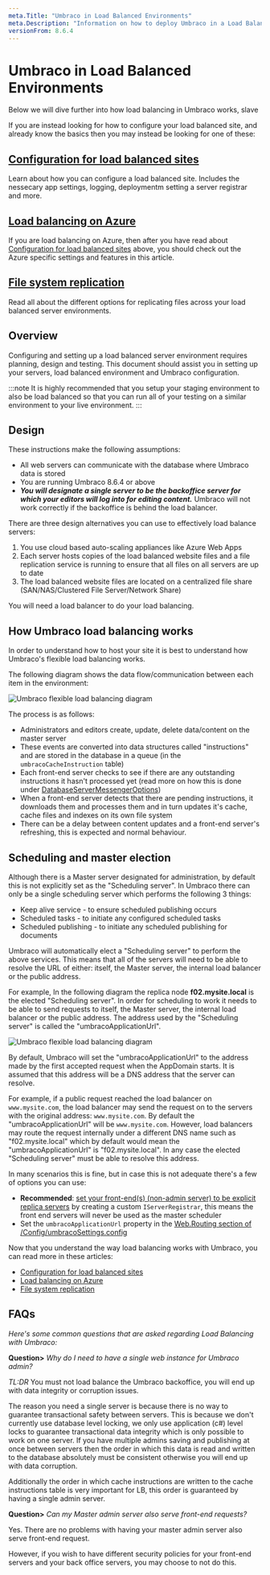 ```yaml
---
meta.Title: "Umbraco in Load Balanced Environments"
meta.Description: "Information on how to deploy Umbraco in a Load Balanced scenario and other details to consider when setting up Umbraco for load balancing"
versionFrom: 8.6.4
---
```


# Umbraco in Load Balanced Environments

Below we will dive further into how load balancing in Umbraco works, slave

If you are instead looking for how to configure your load balanced site, and already know the basics then you may instead be looking for one of these:

## [Configuration for load balanced sites]()

Learn about how you can configure a load balanced site. Includes the nessecary app settings, logging, deploymentm setting a server registrar and more.

## [Load balancing on Azure]()

If you are load balancing on Azure, then after you have read about [Configuration for load balanced sites]() above, you should check out the Azure specific settings and features in this article.

## [File system replication]()

Read all about the different options for replicating files across your load balanced server environments.

## Overview

Configuring and setting up a load balanced server environment requires planning, design and testing. This document should assist you in setting up your servers, load balanced environment and Umbraco configuration.

:::note
It is highly recommended that you setup your staging environment to also be load balanced so that you can run all of your testing on a similar environment to your live environment.
:::

## Design

These instructions make the following assumptions:

* All web servers can communicate with the database where Umbraco data is stored
* You are running Umbraco 8.6.4 or above
* _**You will designate a single server to be the backoffice server for which your editors will log into for editing content.**_ Umbraco will not work correctly if the backoffice is behind the load balancer.

There are three design alternatives you can use to effectively load balance servers:

1. You use cloud based auto-scaling appliances like Azure Web Apps
2. Each server hosts copies of the load balanced website files and a file replication service is running to ensure that all files on all servers are up to date
3. The load balanced website files are located on a centralized file share (SAN/NAS/Clustered File Server/Network Share)

You will need a load balancer to do your load balancing.

## How Umbraco load balancing works

In order to understand how to host your site it is best to understand how Umbraco's flexible load balancing works.

The following diagram shows the data flow/communication between each item in the environment:

 ![Umbraco flexible load balancing diagram](images/flexible-load-balancing.png)

The process is as follows:

* Administrators and editors create, update, delete data/content on the master server
* These events are converted into data structures called "instructions" and are stored in the database in a queue (in the `umbracoCacheInstruction` table)
* Each front-end server checks to see if there are any outstanding instructions it hasn't processed yet (read more on how this is done under [DatabaseServerMessengerOptions]())
* When a front-end server detects that there are pending instructions, it downloads them and processes them and in turn updates it's cache, cache files and indexes on its own file system
* There can be a delay between content updates and a front-end server's refreshing, this is expected and normal behaviour.

## Scheduling and master election

Although there is a Master server designated for administration, by default this is not explicitly set as the "Scheduling server".
In Umbraco there can only be a single scheduling server which performs the following 3 things:

* Keep alive service - to ensure scheduled publishing occurs
* Scheduled tasks - to initiate any configured scheduled tasks
* Scheduled publishing - to initiate any scheduled publishing for documents

Umbraco will automatically elect a "Scheduling server" to perform the above services. This means
that all of the servers will need to be able to resolve the URL of either: itself, the Master server, the internal load balancer or the public address.

For example, In the following diagram the replica node **f02.mysite.local** is the elected "Scheduling server". In order for scheduling to work it needs to be able to send
requests to itself, the Master server, the internal load balancer or the public address. The address used by the "Scheduling server" is called the "umbracoApplicationUrl".

![Umbraco flexible load balancing diagram](images/flexible-load-balancing-scheduler.png)

By default, Umbraco will set the "umbracoApplicationUrl" to the address made by the first accepted request when the AppDomain starts.
It is assumed that this address will be a DNS address that the server can resolve.

For example, if a public request reached the load balancer on `www.mysite.com`, the load balancer may send the request on to the servers with the original address: `www.mysite.com`. By default the "umbracoApplicationUrl" will be `www.mysite.com`. However, load balancers may route the request internally under a different DNS name such as "f02.mysite.local" which
by default would mean the "umbracoApplicationUrl" is "f02.mysite.local". In any case the elected "Scheduling server" must be able to resolve this address.

In many scenarios this is fine, but in case this is not adequate there's a few of options you can use:

* __Recommended__: [set your front-end(s) (non-admin server) to be explicit replica servers](flexible-advanced.md#explicit-master-scheduling-server) by creating a custom `IServerRegistrar`, this means the front end servers will never be used as the master scheduler
* Set the `umbracoApplicationUrl` property in the [Web.Routing section of /Config/umbracoSettings.config](../../../../Reference/Config/umbracoSettings/index.md)

Now that you understand the way load balancing works with Umbraco, you can read more in these articles:

- [Configuration for load balanced sites]()
- [Load balancing on Azure]()
- [File system replication]()

## FAQs

_Here's some common questions that are asked regarding Load Balancing with Umbraco:_

__Question>__ _Why do I need to have a single web instance for Umbraco admin?_

_TL:DR_ You must not load balance the Umbraco backoffice, you will end up with data integrity or corruption issues.

The reason you need a single server is because there is no way to guarantee transactional safety between servers. This is because we don't currently use database level locking, we only use application (c#) level locks to guarantee transactional data integrity which is only possible to work on one server. If you have multiple admins saving and publishing at once between servers then the order in which this data is read and written to the database absolutely must be consistent otherwise you will end up with data corruption.

Additionally the order in which cache instructions are written to the cache instructions table is very important for LB, this order is guaranteed by having a single admin server.

__Question>__ _Can my Master admin server also serve front-end requests?_

Yes. There are no problems with having your master admin server also serve front-end request.

However, if you wish to have different security policies for your front-end servers and your back
office servers, you may choose to not do this.
